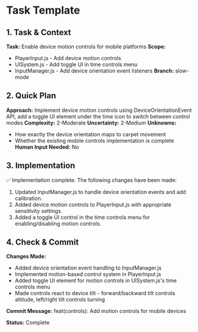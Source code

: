 # Task Template

## 1. Task & Context
**Task:** Enable device motion controls for mobile platforms
**Scope:** 
- PlayerInput.js - Add device motion controls
- UISystem.js - Add toggle UI in time controls menu
- InputManager.js - Add device orientation event listeners
**Branch:** slow-mode

## 2. Quick Plan
**Approach:** Implement device motion controls using DeviceOrientationEvent API, add a toggle UI element under the time icon to switch between control modes
**Complexity:** 2-Moderate
**Uncertainty:** 2-Medium
**Unknowns:** 
- How exactly the device orientation maps to carpet movement
- Whether the existing mobile controls implementation is complete
**Human Input Needed:** No

## 3. Implementation

✅ Implementation complete. The following changes have been made:

1. Updated InputManager.js to handle device orientation events and add calibration.
2. Added device motion controls to PlayerInput.js with appropriate sensitivity settings.
3. Added a toggle UI control in the time controls menu for enabling/disabling motion controls.

## 4. Check & Commit
**Changes Made:**
- Added device orientation event handling to InputManager.js
- Implemented motion-based control system in PlayerInput.js
- Added toggle UI element for motion controls in UISystem.js's time controls menu
- Made controls react to device tilt - forward/backward tilt controls altitude, left/right tilt controls turning

**Commit Message:** feat(controls): Add motion controls for mobile devices

**Status:** Complete
